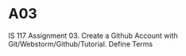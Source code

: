 # A03
IS 117 Assignment 03. Create a Github Account with Git/Webstorm/Github/Tutorial. Define Terms 
